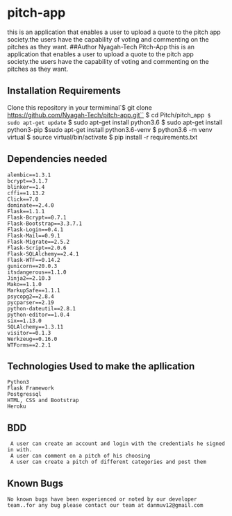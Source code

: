 # pitch-app
this is an application that enables a user to upload a  quote to the pitch app society.the users have the capability of voting and commenting on the pitches as they want.
##Author
Nyagah-Tech
Pitch-App this is an application that enables a user to upload a  quote to the pitch app society.the users have the capability of voting and commenting on the pitches as they want.
## Installation Requirements
Clone this repository in your termiminal`$ git clone https://github.com/Nyagah-Tech/pitch-app.git``
$ cd Pitch/pitch_app``
$ sudo apt-get update``
$ sudo apt-get install python3.6
$ sudo apt-get install python3-pip
$sudo apt-get install python3.6-venv
$ python3.6 -m venv virtual
$ source virtual/bin/activate
$ pip install -r requirements.txt
##   Dependencies needed
 
    alembic==1.3.1
    bcrypt==3.1.7
    blinker==1.4
    cffi==1.13.2
    Click==7.0
    dominate==2.4.0
    Flask==1.1.1
    Flask-Bcrypt==0.7.1
    Flask-Bootstrap==3.3.7.1
    Flask-Login==0.4.1
    Flask-Mail==0.9.1
    Flask-Migrate==2.5.2
    Flask-Script==2.0.6
    Flask-SQLAlchemy==2.4.1
    Flask-WTF==0.14.2
    gunicorn==20.0.3
    itsdangerous==1.1.0
    Jinja2==2.10.3
    Mako==1.1.0
    MarkupSafe==1.1.1
    psycopg2==2.8.4
    pycparser==2.19
    python-dateutil==2.8.1
    python-editor==1.0.4
    six==1.13.0
    SQLAlchemy==1.3.11
    visitor==0.1.3
    Werkzeug==0.16.0
    WTForms==2.2.1

  ## Technologies Used to make the apllication
    Python3 
    Flask Framework
    Postgressql
    HTML, CSS and Bootstrap
    Heroku
  ## BDD
     A user can create an account and login with the credentials he signed in with.
     A user can comment on a pitch of his choosing
     A user can create a pitch of different categories and post them
## Known Bugs
    No known bugs have been experienced or noted by our developer team..for any bug please contact our team at danmuv12@gmail.com
